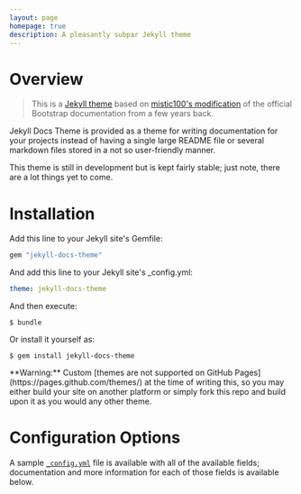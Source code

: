 ```yaml
---
layout: page
homepage: true
description: A pleasantly subpar Jekyll theme
---
```


# Overview

> This is a [Jekyll theme](https://github.com/allejo/jekyll-docs-theme) based on [mistic100's modification](https://github.com/mistic100/jekyll-bootstrap-doc) of the official Bootstrap documentation from a few years back.

Jekyll Docs Theme is provided as a theme for writing documentation for your projects instead of having a single large README file or several markdown files stored in a not so user-friendly manner.

This theme is still in development but is kept fairly stable; just note, there are a lot things yet to come.

# Installation

Add this line to your Jekyll site's Gemfile:

```ruby
gem "jekyll-docs-theme"
```

And add this line to your Jekyll site's _config.yml:

```yaml
theme: jekyll-docs-theme
```

And then execute:

```
$ bundle
```

Or install it yourself as:

```
$ gem install jekyll-docs-theme
```

<div class="alert alert-warning" markdown="1">
**Warning:** Custom [themes are not supported on GitHub Pages](https://pages.github.com/themes/) at the time of writing this, so you may either build your site on another platform or simply fork this repo and build upon it as you would any other theme.
</div>

# Configuration Options

A sample [`_config.yml`](https://github.com/allejo/jekyll-docs-theme/blob/master/docs/_config.yml) file is available with all of the available fields; documentation and more information for each of those fields is available below.
